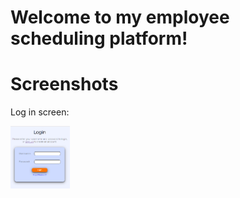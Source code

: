 # Welcome to my employee scheduling platform! #


# Screenshots #

Log in screen:

<img src="./screenshots/loginScreen.png" alt="login" height="100"/>
